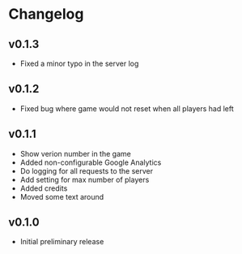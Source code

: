 # Changelog
## v0.1.3
- Fixed a minor typo in the server log

## v0.1.2
- Fixed bug where game would not reset when all players had left

## v0.1.1
- Show verion number in the game
- Added non-configurable Google Analytics
- Do logging for all requests to the server
- Add setting for max number of players
- Added credits
- Moved some text around

## v0.1.0
- Initial preliminary release
